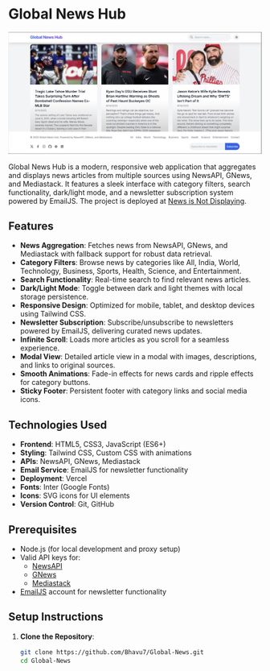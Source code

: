 # Global News Hub

![Global News Hub Screenshot](images/Screenshot_Light.jpg)

Global News Hub is a modern, responsive web application that aggregates and displays news articles from multiple sources using NewsAPI, GNews, and Mediastack. It features a sleek interface with category filters, search functionality, dark/light mode, and a newsletter subscription system powered by EmailJS. The project is deployed at [News is Not Displaying](https://bhavu7.github.io/Global-News/).

## Features

- **News Aggregation**: Fetches news from NewsAPI, GNews, and Mediastack with fallback support for robust data retrieval.
- **Category Filters**: Browse news by categories like All, India, World, Technology, Business, Sports, Health, Science, and Entertainment.
- **Search Functionality**: Real-time search to find relevant news articles.
- **Dark/Light Mode**: Toggle between dark and light themes with local storage persistence.
- **Responsive Design**: Optimized for mobile, tablet, and desktop devices using Tailwind CSS.
- **Newsletter Subscription**: Subscribe/unsubscribe to newsletters powered by EmailJS, delivering curated news updates.
- **Infinite Scroll**: Loads more articles as you scroll for a seamless experience.
- **Modal View**: Detailed article view in a modal with images, descriptions, and links to original sources.
- **Smooth Animations**: Fade-in effects for news cards and ripple effects for category buttons.
- **Sticky Footer**: Persistent footer with category links and social media icons.

## Technologies Used

- **Frontend**: HTML5, CSS3, JavaScript (ES6+)
- **Styling**: Tailwind CSS, Custom CSS with animations
- **APIs**: NewsAPI, GNews, Mediastack
- **Email Service**: EmailJS for newsletter functionality
- **Deployment**: Vercel
- **Fonts**: Inter (Google Fonts)
- **Icons**: SVG icons for UI elements
- **Version Control**: Git, GitHub

## Prerequisites

- Node.js (for local development and proxy setup)
- Valid API keys for:
  - [NewsAPI](https://newsapi.org/)
  - [GNews](https://gnews.io/)
  - [Mediastack](https://mediastack.com/)
- [EmailJS](https://www.emailjs.com/) account for newsletter functionality

## Setup Instructions

1. **Clone the Repository**:
   ```bash
   git clone https://github.com/Bhavu7/Global-News.git
   cd Global-News
